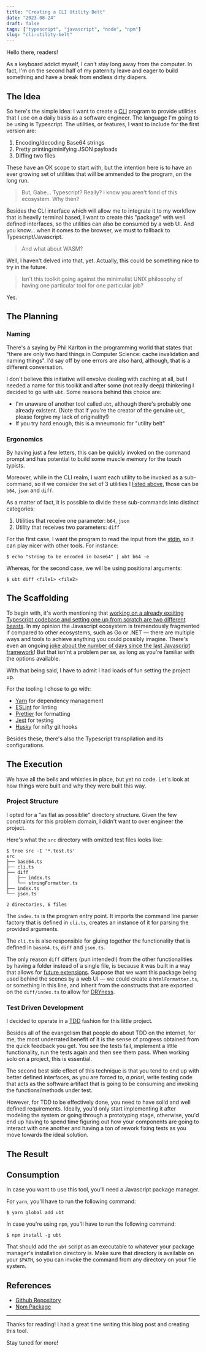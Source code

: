 ```yaml
---
title: "Creating a CLI Utility Belt"
date: "2023-08-24"
draft: false
tags: ["typescript", "javascript", "node", "npm"]
slug: "cli-utility-belt"
---
```


Hello there, readers!

As a keyboard addict myself, I can't stay long away from the computer. In fact, I'm on the second half of my paternity leave and eager to build something and have a break from endless dirty diapers.

## The Idea

So here's the simple idea: I want to create a [CLI](https://en.wikipedia.org/wiki/Command-line_interface) program to provide utilities that I use on a daily basis as a software engineer. The language I'm going to be using is Typescript. The utilities, or features, I want to include for the first version are:

1. Encoding/decoding Base64 strings
2. Pretty printing/minifying JSON payloads
3. Diffing two files

These have an OK scope to start with, but the intention here is to have an ever growing set of utilities that will be ammended to the program, on the long run.

> But, Gabe... Typescript? Really? I know you aren't fond of this ecosystem. Why then?

Besides the CLI interface which will allow me to integrate it to my workflow that is heavily terminal based, I want to create this "package" with well defined interfaces, so the utilities can also be consumed by a web UI. And you know... when it comes to the browser, we must to fallback to Typescript/Javascript.

> And what about WASM?

Well, I haven't delved into that, yet. Actually, this could be something nice to try in the future.

> Isn't this toolkit going against the minimalist UNIX philosophy of having one particular tool for one particular job?

Yes.

## The Planning

### Naming

There's a saying by Phil Karlton in the programming world that states that "there are only two hard things in Computer Science: cache invalidation and naming things". I'd say off by one errors are also hard, although, that is a different conversation.

I don't believe this initiative will envolve dealing with caching at all, but I needed a name for this toolkit and after some (not really deep) thinkering I decided to go with `ubt`. Some reasons behind this choice are:

- I'm unaware of another tool called `ubt`, although there's probably one already existent. (Note that if you're the creator of the genuine `ubt`, please forgive my lack of originality!)
- If you try hard enough, this is a mneumonic for "utility belt"

### Ergonomics

By having just a few letters, this can be quickly invoked on the command prompt and has potential to build some muscle memory for the touch typists.

Moreover, while in the CLI realm, I want each utility to be invoked as a sub-command, so if we consider the set of 3 utilities I [listed above](#the-idea), those can be `b64`, `json` and `diff`.

As a matter of fact, it is possible to divide these sub-commands into distinct categories:

1. Utilities that receive one parameter: `b64`, `json`
2. Utility that receives two parameters: `diff`

For the first case, I want the program to read the input from the [stdin](https://en.wikipedia.org/wiki/Standard_streams#Standard_input_(stdin)), so it can play nicer with other tools. For instance:

```shell
$ echo "string to be encoded in base64" | ubt b64 -e
```
Whereas, for the second case, we will be using positional arguments:

```shell
$ ubt diff <file1> <file2>
```
## The Scaffolding

To begin with, it's worth mentioning that [working on a already exsiting Typescript codebase and setting one up from scratch are two different beasts](https://www.linkedin.com/pulse/greenfield-vs-brownfield-giorgi-bastos/). In my opinion the Javascript ecosystem is tremendously fragmented if compared to other ecosystems, such as Go or .NET — there are multiple ways and tools to achieve anything you could possibly imagine. There's even an ongoing [joke about the number of days since the last Javascript framework](https://dayssincelastjavascriptframework.com/)! But that isn'nt a problem per se, as long as you're familiar with the options available. 

With that being said, I have to admit I had loads of fun setting the project up.

For the tooling I chose to go with:

- [Yarn](https://yarnpkg.com/) for dependency management
- [ESLint](https://eslint.org/) for linting
- [Prettier](https://prettier.io/) for formatting
- [Jest](https://jestjs.io/pt-BR/) for testing
- [Husky](https://typicode.github.io/husky/) for nifty git hooks

Besides these, there's also the Typescript transpilation and its configurations.

## The Execution

We have all the bells and whistles in place, but yet no code. Let's look at how things were built and why they were built this way.

### Project Structure

I opted for a "as flat as possiblie" directory structure. Given the few constraints for this problem domain, I didn't want to over engineer the project.

Here's what the `src` directory with omitted test files looks like:

```shell
$ tree src -I '*.test.ts'
src
├── base64.ts
├── cli.ts
├── diff
│   ├── index.ts
│   └── stringFormatter.ts
├── index.ts
└── json.ts

2 directories, 6 files
```
The `index.ts` is the program entry point. It imports the command line parser factory that is defined in `cli.ts`, creates an instance of it for parsing the provided arguments.

The `cli.ts` is also responsible for gluing together the functionality that is defined in `base64.ts`, `diff` and `json.ts`.

The only reason `diff` differs (pun intended!) from the other functionalities by having a folder instead of a single file, is because it was built in a way that allows for [future extensions](https://en.wikipedia.org/wiki/Open%E2%80%93closed_principle). Suppose that we want this package being used behind the scenes by a web UI — we could create a `htmlFormatter.ts`, or something in this line, and inherit from the constructs that are exported on the `diff/index.ts` to allow for [DRYness](https://en.wikipedia.org/wiki/Don%27t_repeat_yourself).

### Test Driven Development

I decided to operate in a [TDD](https://en.wikipedia.org/wiki/Test-driven_development) fashion for this little project.

Besides all of the evangelism that people do about TDD on the internet, for me, the most underrated benefit of it is the sense of progress obtained from the quick feedback you get. You see the tests fail, implement a little functionality, run the tests again and then see them pass. When working solo on a project, this is essential.

The second best side effect of this technique is that you tend to end up with better defined interfaces, as you are forced to, _a priori_, write testing code that acts as the software artifact that is going to be consuming and invoking the functions/methods under test.

However, for TDD to be effectively done, you need to have solid and well defined requirements. Ideally, you'd only start implementing it after modeling the system or going through a prototyping stage, otherwise, you'd end up having to spend time figuring out how your components are going to interact with one another and having a ton of rework fixing tests as you move towards the ideal solution.

## The Result

<script async id="asciicast-O3Q731849e7MSwUm1FmGBQ0dG" src="https://asciinema.org/a/O3Q731849e7MSwUm1FmGBQ0dG.js"></script>

## Consumption

In case you want to use this tool, you'll need a Javascript package manager. 

For `yarn`, you'll have to run the following command:

```shell
$ yarn global add ubt
```
In case you're using `npm`, you'll have to run the following command:

```shell
$ npm install -g ubt
```

That should add the `ubt` script as an executable to whatever your package manager's installation directory is. Make sure that directory is available on your `$PATH`, so you can invoke the command from any directory on your file system.

## References

- [Github Repository](https://github.com/ewilazarus/ubt)
- [Npm Package](https://www.npmjs.com/package/ubt)

-----

Thanks for reading! I had a great time writing this blog post and creating this tool. 

Stay tuned for more!